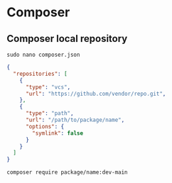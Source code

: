# Composer

## Composer local repository

```shell
sudo nano composer.json
```

```json
{
  "repositories": [
    {
      "type": "vcs",
      "url": "https://github.com/vendor/repo.git",
    },
    {
      "type": "path",
      "url": "/path/to/package/name",
      "options": {
        "symlink": false
      }
    }
  ]
}
```

```shell
composer require package/name:dev-main
```
